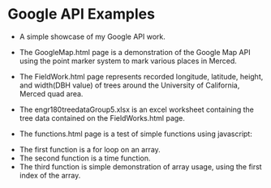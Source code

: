 Google API Examples
===================

+ A simple showcase of my Google API work.

+ The GoogleMap.html page is a demonstration of the Google Map API using the point marker system to mark various places in Merced.

+ The FieldWork.html page represents recorded longitude, latitude, height, and width(DBH value) of trees around the University of California, Merced quad area.
+ The engr180treedataGroup5.xlsx is an excel worksheet containing the tree data contained on the FieldWorks.html page.

+ The functions.html page is a test of simple functions using javascript:
- The first function is a for loop on an array.
- The second function is a time function.
- The third function is simple demonstration of array usage, using the first index of the array.



